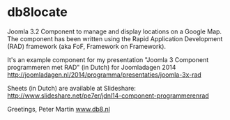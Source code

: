 db8locate
=========

Joomla 3.2 Component to manage and display locations on a Google Map. The component has been written using the Rapid Application Development (RAD) framework (aka FoF, Framework on Framework).


It's an example component for my presentation "Joomla 3 Component programmeren met RAD" (in Dutch) for Joomladagen 2014
http://joomladagen.nl/2014/programma/presentaties/joomla-3x-rad

Sheets (in Dutch) are available at Slideshare: http://www.slideshare.net/pe7er/jdnl14-component-programmerenrad

Greetings,
Peter Martin
www.db8.nl
